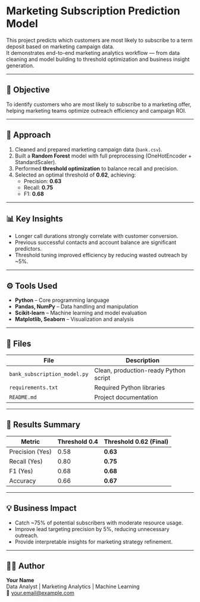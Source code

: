 # Marketing Subscription Prediction Model

This project predicts which customers are most likely to subscribe to a term deposit based on marketing campaign data.  
It demonstrates end-to-end marketing analytics workflow — from data cleaning and model building to threshold optimization and business insight generation.

---

## 🎯 Objective
To identify customers who are most likely to subscribe to a marketing offer, helping marketing teams optimize outreach efficiency and campaign ROI.

---

## 🧠 Approach
1. Cleaned and prepared marketing campaign data (`bank.csv`).
2. Built a **Random Forest** model with full preprocessing (OneHotEncoder + StandardScaler).
3. Performed **threshold optimization** to balance recall and precision.
4. Selected an optimal threshold of **0.62**, achieving:
   - Precision: **0.63**
   - Recall: **0.75**
   - F1: **0.68**

---

## 📊 Key Insights
- Longer call durations strongly correlate with customer conversion.
- Previous successful contacts and account balance are significant predictors.
- Threshold tuning improved efficiency by reducing wasted outreach by ~5%.

---

## ⚙️ Tools Used
- **Python** – Core programming language  
- **Pandas, NumPy** – Data handling and manipulation  
- **Scikit-learn** – Machine learning and model evaluation  
- **Matplotlib, Seaborn** – Visualization and analysis  

---

## 🧾 Files
| File | Description |
|------|--------------|
| `bank_subscription_model.py` | Clean, production-ready Python script |
| `requirements.txt` | Required Python libraries |
| `README.md` | Project documentation |

---

## 🚀 Results Summary

| Metric | Threshold 0.4 | Threshold 0.62 (Final) |
|---------|---------------|------------------------|
| Precision (Yes) | 0.58 | **0.63** |
| Recall (Yes) | 0.80 | **0.75** |
| F1 (Yes) | 0.68 | **0.68** |
| Accuracy | 0.66 | **0.67** |

---

## 💡 Business Impact
- Catch ~75% of potential subscribers with moderate resource usage.
- Improve lead targeting precision by 5%, reducing unnecessary outreach.
- Provide interpretable insights for marketing strategy refinement.

---

## 👩‍💻 Author
**Your Name**  
Data Analyst | Marketing Analytics | Machine Learning  
📧 [your.email@example.com](mailto:your.email@example.com)
